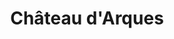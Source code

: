 ---
guid: "18e30174e6b0"
title: "Château d'Arques"
latlng: "42.953196, 2.367109"
youtubeId: "M687lkngxEE" 
---